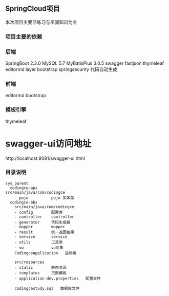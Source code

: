 
## SpringCloud项目
本次项目主要已练习与巩固知识为主  

### 项目主要的依赖
### 后端
SpringBoot 2.3.0
MySQL 5.7
MyBatisPlus 3.0.5
swagger
fastjson
thymeleaf
editormd
layer
bootstrap
springsecurity
代码自动生成

### 前端
editormd
bootstrap

### 模板引擎
thymeleaf

# swagger-ui访问地址
http://localhost:8091/swagger-ui.html

### 目录说明
```shell script
sys_parent
  codingce-api
src/main/java/com/codingce
    - pojo          pojo 实体类
  codingce-bbs
    src/main/java/com/codingce
    - config        配置类
    - controller    controller
    - generator     代码生成器
    - mapper        mapper
    - result        统一返回结果
    - service       service
    - utils         工具类
    - vo            vo对象
    CodingceApplication   启动类
    
    src/resources
    - static        静态资源
    - templates     页面模板
    - application-dev.properties   配置文件
    
    codingcestudy.sql   数据库文件
```
